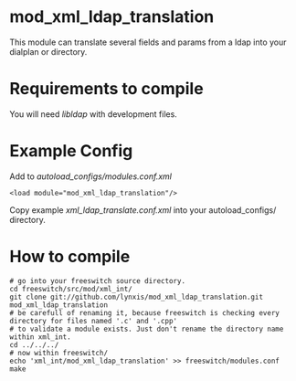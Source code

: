 # mod_xml_ldap_translation
This module can translate several fields and params from a ldap into your dialplan or directory.

# Requirements to compile
You will need *libldap* with development files.

# Example Config
Add to *autoload_configs/modules.conf.xml*

    <load module="mod_xml_ldap_translation"/>
    
Copy example *xml_ldap_translate.conf.xml* into your autoload_configs/ directory.

# How to compile

    # go into your freeswitch source directory.
    cd freeswitch/src/mod/xml_int/
    git clone git://github.com/lynxis/mod_xml_ldap_translation.git mod_xml_ldap_translation
    # be carefull of renaming it, because freeswitch is checking every directory for files named '.c' and '.cpp'
    # to validate a module exists. Just don't rename the directory name within xml_int.
    cd ../../../
    # now within freeswitch/
    echo 'xml_int/mod_xml_ldap_translation' >> freeswitch/modules.conf
    make
